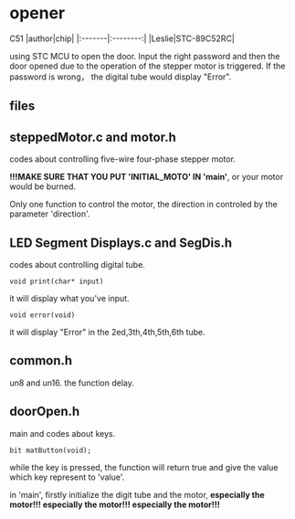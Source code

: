 # opener
C51
|author|chip|
|:-------|:--------:|
|Leslie|STC-89C52RC|

using STC MCU to open the door.
Input the right password and then the door opened due to the operation of the stepper motor is triggered. If the password is wrong， the digital tube would display "Error".

files
---

## steppedMotor.c and motor.h
codes about controlling five-wire four-phase stepper motor.

**!!!MAKE SURE THAT YOU PUT 'INITIAL_MOTO' IN 'main'**, or your motor would be burned.

Only one function to control the motor, the direction in controled by the parameter 'direction'.

## LED Segment Displays.c and SegDis.h
codes about controlling digital tube.

`void print(char* input) `

it will display what you've input.

`void error(void)`

it will display "Error" in the 2ed,3th,4th,5th,6th tube.

## common.h
un8 and un16.
the function delay.

## doorOpen.h
main and codes about keys.

`bit matButton(void);`

while the key is pressed, the function will return true and give the value which key represent to 'value'.

in 'main', firstly initialize the digit tube and the motor, **especially the motor!!! especially the motor!!! especially the motor!!!**
